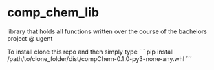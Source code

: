 # comp_chem_lib
library that holds all functions written over the course of the bachelors project @ ugent

To install clone this repo and then simply type 
 ´´´
 pip install /path/to/clone_folder/dist/compChem-0.1.0-py3-none-any.whl
 ´´´
